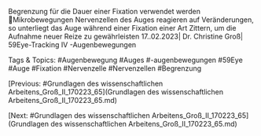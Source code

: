Begrenzung für die Dauer einer Fixation verwendet werden
Mikrobewegungen Nervenzellen des Auges reagieren auf Veränderungen, so 
unterliegt das Auge während einer Fixation einer Art Zittern, um die Aufnahme 
neuer Reize zu gewährleisten 
17..02.2023| Dr. Christine Groß| 59Eye-Tracking IV -Augenbewegungen

   Tags & Topics:
   #Augenbewegung
   #Auges
   #-augenbewegungen
   #59Eye
   #Auge
   #Fixation
   #Nervenzelle
   #Nervenzellen
   #Begrenzung

[Previous: #Grundlagen des wissenschaftlichen Arbeitens_Groß_II_170223_65](Grundlagen des wissenschaftlichen Arbeitens_Groß_II_170223_65.md)

[Next: #Grundlagen des wissenschaftlichen Arbeitens_Groß_II_170223_65](Grundlagen des wissenschaftlichen Arbeitens_Groß_II_170223_65.md)